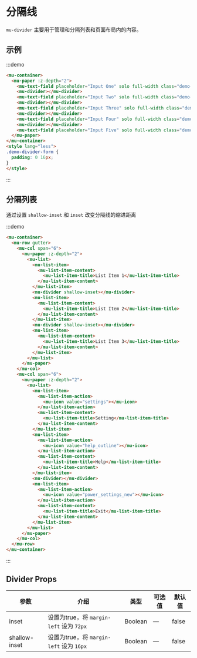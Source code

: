 # 分隔线

`mu-divider` 主要用于管理和分隔列表和页面布局内的内容。

## 示例

:::demo
```html
<mu-container>
  <mu-paper :z-depth="2">
    <mu-text-field placeholder="Input One" solo full-width class="demo-divider-form"></mu-text-field>
    <mu-divider></mu-divider>
    <mu-text-field placeholder="Input Two" solo full-width class="demo-divider-form"></mu-text-field>
    <mu-divider></mu-divider>
    <mu-text-field placeholder="Input Three" solo full-width class="demo-divider-form"></mu-text-field>
    <mu-divider></mu-divider>
    <mu-text-field placeholder="Input Four" solo full-width class="demo-divider-form"></mu-text-field>
    <mu-divider></mu-divider>
    <mu-text-field placeholder="Input Five" solo full-width class="demo-divider-form"></mu-text-field>
  </mu-paper>
</mu-container>
<style lang="less">
.demo-divider-form {
  padding: 0 16px;
}
</style>
```
:::

## 分隔列表

通过设置 `shallow-inset` 和 `inset` 改变分隔线的缩进距离

:::demo
```html
<mu-container>
  <mu-row gutter>
    <mu-col span="6">
      <mu-paper :z-depth="2">
        <mu-list>
          <mu-list-item>
            <mu-list-item-content>
              <mu-list-item-title>List Item 1</mu-list-item-title>
            </mu-list-item-content>
          </mu-list-item>
          <mu-divider shallow-inset></mu-divider>
          <mu-list-item>
            <mu-list-item-content>
              <mu-list-item-title>List Item 2</mu-list-item-title>
            </mu-list-item-content>
          </mu-list-item>
          <mu-divider shallow-inset></mu-divider>
          <mu-list-item>
            <mu-list-item-content>
              <mu-list-item-title>List Item 3</mu-list-item-title>
            </mu-list-item-content>
          </mu-list-item>
        </mu-list>
      </mu-paper>
    </mu-col>
    <mu-col span="6">
      <mu-paper :z-depth="2">
        <mu-list>
          <mu-list-item>
            <mu-list-item-action>
              <mu-icon value="settings"></mu-icon>
            </mu-list-item-action>
            <mu-list-item-content>
              <mu-list-item-title>Setting</mu-list-item-title>
            </mu-list-item-content>
          </mu-list-item>
          <mu-list-item>
            <mu-list-item-action>
              <mu-icon value="help_outline"></mu-icon>
            </mu-list-item-action>
            <mu-list-item-content>
              <mu-list-item-title>Help</mu-list-item-title>
            </mu-list-item-content>
          </mu-list-item>
          <mu-divider></mu-divider>
          <mu-list-item>
            <mu-list-item-action>
              <mu-icon value="power_settings_new"></mu-icon>
            </mu-list-item-action>
            <mu-list-item-content>
              <mu-list-item-title>Exit</mu-list-item-title>
            </mu-list-item-content>
          </mu-list-item>
        </mu-list>
      </mu-paper>
    </mu-col>
  </mu-row>
</mu-container>
```
:::

## Divider Props

| 参数 | 介绍 | 类型 | 可选值 | 默认值 |
|------|------|------|------|------|
| inset | 设置为true，将 `margin-left` 设为 `72px` | Boolean | — | false |
| shallow-inset | 设置为true，将 `margin-left` 设为 `16px` | Boolean | — | false |

<style lang="less">
.demo-divider-form {
  padding: 0 16px;
}
.divider-list-wrap {
  margin: 0 auto;
}
</style>
